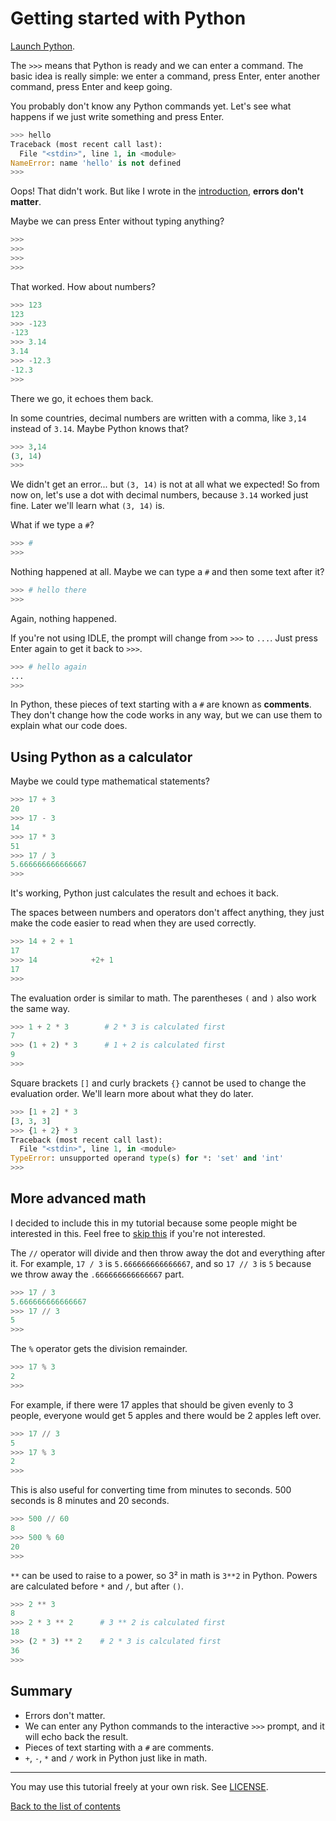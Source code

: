 # Getting started with Python

[Launch Python](installing-python.md).

The `>>>` means that Python is ready and we can enter a command. The
basic idea is really simple: we enter a command, press Enter, enter
another command, press Enter and keep going.

You probably don't know any Python commands yet. Let's see what happens
if we just write something and press Enter.

```py
>>> hello
Traceback (most recent call last):
  File "<stdin>", line 1, in <module>
NameError: name 'hello' is not defined
>>>
```

Oops! That didn't work. But like I wrote in the
[introduction](what-is-programming.md), **errors don't matter**.

Maybe we can press Enter without typing anything?

```py
>>> 
>>> 
>>> 
>>> 
```

That worked. How about numbers?

```py
>>> 123
123
>>> -123
-123
>>> 3.14
3.14
>>> -12.3
-12.3
>>> 
```

There we go, it echoes them back.

In some countries, decimal numbers are written with a comma, like `3,14`
instead of `3.14`. Maybe Python knows that?

```py
>>> 3,14
(3, 14)
>>> 
```

We didn't get an error... but `(3, 14)` is not at all what we expected!
So from now on, let's use a dot with decimal numbers, because `3.14`
worked just fine. Later we'll learn what `(3, 14)` is.

What if we type a `#`?

```py
>>> #
>>> 
```

Nothing happened at all. Maybe we can type a `#` and then some text
after it?

```py
>>> # hello there
>>> 
```

Again, nothing happened.

If you're not using IDLE, the prompt will change from `>>>` to
`...`. Just press Enter again to get it back to `>>>`.

```py
>>> # hello again
... 
>>> 
```

In Python, these pieces of text starting with a `#` are known as
**comments**. They don't change how the code works in any way, but
we can use them to explain what our code does.

## Using Python as a calculator

Maybe we could type mathematical statements?

```py
>>> 17 + 3
20
>>> 17 - 3
14
>>> 17 * 3
51
>>> 17 / 3
5.666666666666667
>>>
```

It's working, Python just calculates the result and echoes it back.

The spaces between numbers and operators don't affect anything, they
just make the code easier to read when they are used correctly.

```py
>>> 14 + 2 + 1
17
>>> 14            +2+ 1
17
>>>
```

The evaluation order is similar to math. The parentheses `(` and `)`
also work the same way.

```py
>>> 1 + 2 * 3        # 2 * 3 is calculated first
7
>>> (1 + 2) * 3      # 1 + 2 is calculated first
9
>>>
```

Square brackets `[]` and curly brackets `{}` cannot be used to change
the evaluation order. We'll learn more about what they do later.

```py
>>> [1 + 2] * 3
[3, 3, 3]
>>> {1 + 2} * 3
Traceback (most recent call last):
  File "<stdin>", line 1, in <module>
TypeError: unsupported operand type(s) for *: 'set' and 'int'
>>>
```

## More advanced math

I decided to include this in my tutorial because some people might be
interested in this. Feel free to [skip this](#summary) if you're not
interested.

The `//` operator will divide and then throw away the dot and everything
after it. For example, `17 / 3` is `5.666666666666667`, and so `17 // 3`
is `5` because we throw away the `.666666666666667` part.

```py
>>> 17 / 3
5.666666666666667
>>> 17 // 3
5
>>>
```

The `%` operator gets the division remainder.

```py
>>> 17 % 3
2
>>>
```

For example, if there were 17 apples that should be given evenly to 3
people, everyone would get 5 apples and there would be 2 apples left
over.

```py
>>> 17 // 3
5
>>> 17 % 3
2
>>>
```

This is also useful for converting time from minutes to seconds. 500
seconds is 8 minutes and 20 seconds.

```py
>>> 500 // 60
8
>>> 500 % 60
20
>>>
```

`**` can be used to raise to a power, so 3² in math is `3**2` in Python.
Powers are calculated before `*` and `/`, but after `()`.

```py
>>> 2 ** 3
8
>>> 2 * 3 ** 2      # 3 ** 2 is calculated first
18
>>> (2 * 3) ** 2    # 2 * 3 is calculated first
36
>>>
```

## Summary

- Errors don't matter.
- We can enter any Python commands to the interactive `>>>` prompt, and
    it will echo back the result.
- Pieces of text starting with a `#` are comments.
- `+`, `-`, `*` and `/` work in Python just like in math.

***

You may use this tutorial freely at your own risk. See [LICENSE](LICENSE).

[Back to the list of contents](README.md#list-of-contents)
